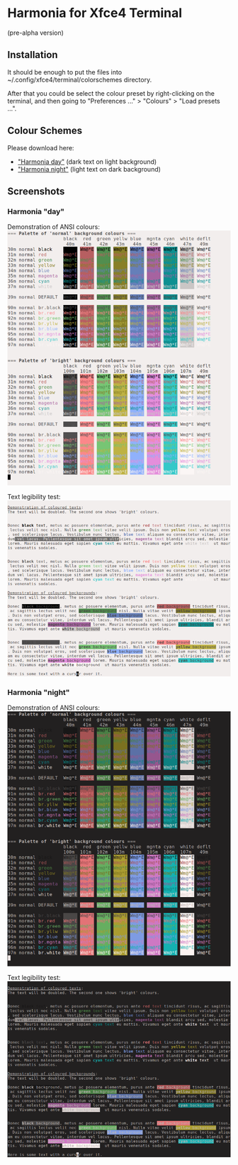 # Harmonia for Xfce4 Terminal
(pre-alpha version)

## Installation

It should be enough to put the files into ~/.config/xfce4/terminal/colorschemes directory.

After that you could be select the colour preset by right-clicking on the terminal, and then going to
"Preferences ..." > "Colours" > "Load presets ...".

## Colour Schemes

Please download here:

* ["Harmonia day"](harmonia-day.theme) (dark text on light background)
* ["Harmonia night"](harmonia-night.theme) (light text on dark background)

## Screenshots

### Harmonia "day"

Demonstration of ANSI colours:
[![Harmonia "day", ANSI colours](ANSI-colours-Harmonia-day.png)](ANSI-colours-Harmonia-day.png)

Text legibility test:
[![Harmonia "day", ANSI colours](Text-legibility-Harmonia-day.png)](Text-legibility-Harmonia-day.png)

### Harmonia "night"

Demonstration of ANSI colours:
[![Harmonia "night", ANSI colours](ANSI-colours-Harmonia-night.png)](ANSI-colours-Harmonia-night.png)

Text legibility test:
[![Harmonia "night", ANSI colours](Text-legibility-Harmonia-night.png)](Text-legibility-Harmonia-night.png)
